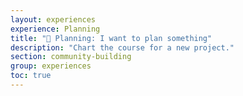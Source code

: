 ```yaml
---
layout: experiences
experience: Planning
title: "📝 Planning: I want to plan something"
description: "Chart the course for a new project."
section: community-building
group: experiences
toc: true
---
```

